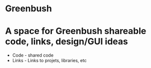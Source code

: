 # Greenbush
A space for Greenbush shareable code, links, design/GUI ideas
================================================
* Code - shared code
* Links - Links to projets, libraries, etc
